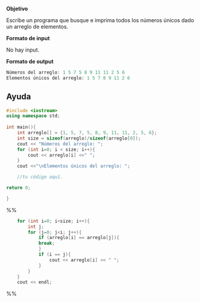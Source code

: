 **Objetivo**

Escribe un programa que busque e imprima todos los números únicos dado un arreglo de elementos.

**Formato de input**

No hay input.

**Formato de output**

```c++
Números del arreglo: 1 5 7 5 8 9 11 11 2 5 6
Elementos únicos del arreglo: 1 5 7 8 9 11 2 6
```

## Ayuda
```c++
#include <iostream>
using namespace std;
  
int main(){
	int arreglo[] = {1, 5, 7, 5, 8, 9, 11, 11, 2, 5, 6};
	int size = sizeof(arreglo)/sizeof(arreglo[0]);
	cout << "Números del arreglo: ";
	for (int i=0; i < size; i++){
		cout << arreglo[i] <<" ";
	}
	cout <<"\nElementos únicos del arreglo: ";

	//tu código aquí.

return 0;

}
```

%%
```c++
	for (int i=0; i<size; i++){
		int j;
		for (j=0; j<i; j++){
			if (arreglo[i] == arreglo[j]){
			break;
			}
			if (i == j){
				cout << arreglo[i] << " ";
			}
		}
	}
	cout << endl;
```
%%
